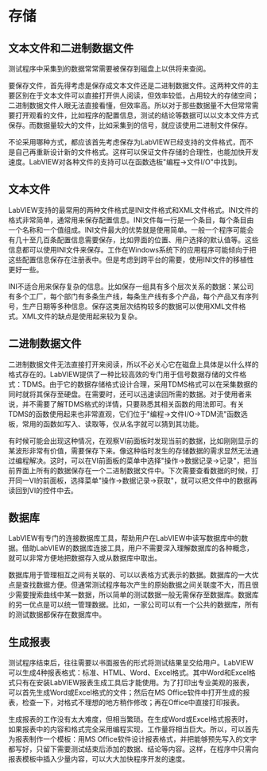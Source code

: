 # 存储 

## 文本文件和二进制数据文件

测试程序中采集到的数据常常需要被保存到磁盘上以供将来查阅。

要保存文件，首先得考虑是保存成文本文件还是二进制数据文件。这两种文件的主要区别在于文本文件可以直接打开供人阅读，但效率较低，占用较大的存储空间；二进制数据文件人眼无法直接看懂，但效率高。所以对于那些数据量不大但常常需要打开观看的文件，比如程序的配置信息，测试的结论等数据可以以文本文件方式保存。而数据量较大的文件，比如采集到的信号，就应该使用二进制文件保存。

不论采用哪种方式，都应该首先考虑保存为LabVIEW已经支持的文件格式，而不是自己再重新设计新的文件格式。这样可以保证文件存储的合理性，也能加快开发速度。LabVIEW对各种文件的支持可以在函数选板"编程-\>文件I/O"中找到。

## 文本文件

LabVIEW支持的最常用的两种文件格式是INI文件格式和XML文件格式。INI文件的格式非常简单，通常用来保存配置信息。INI文件每一行是一个条目，每个条目由一个名称和一个值组成。INI文件最大的优势就是使用简单。一般一个程序可能会有几十至几百条配置信息需要保存，比如界面的位置、用户选择的默认值等。这些信息都可以使用INI文件来保存。工作在Windows系统下的应用程序可能倾向于把这些配置信息保存在注册表中。但是考虑到跨平台的需要，使用INI文件的移植性更好一些。

INI不适合用来保存复杂的信息。比如保存一组具有多个层次关系的数据：某公司有多个工厂，每个部门有多条生产线，每条生产线有多个产品，每个产品又有序列号，生产日期等多种信息。保存这类层次结构较多的数据可以使用XML文件格式。XML文件的缺点是使用起来较为复杂。

## 二进制数据文件

二进制数据文件无法直接打开来阅读，所以不必关心它在磁盘上具体是以什么样的格式存在的。LabVIEW提供了一种比较高效的专门用于信号数据存储的文件格式：TDMS。由于它的数据存储格式设计合理，采用TDMS格式可以在采集数据的同时就将其保存至硬盘。在需要时，还可以迅速读回所需的数据。对于使用者来说，并不需要了解TDMS格式的详情，只要熟悉其相关函数的用法即可。有关TDMS的函数使用起来也非常直观，它们位于"编程-\>文件I/O-\>TDM流"函数选板，常用的函数如写入、读取等，仅从名字就可以猜到其功能。

有时候可能会出现这种情况，在观察VI前面板时发现当前的数据，比如刚刚显示的某波形非常有价值，需要保存下来。像这种临时发生的存储数据的需求显然无法通过编程解决。这时，可以在VI前面板的菜单中选择"操作-\>数据记录-\>记录"，把当前界面上所有的数据保存在一个二进制数据文件中。下次需要查看数据的时候，打开同一VI的前面板，选择菜单"操作-\>数据记录-\>获取"，就可以把文件中的数据再读回到VI的控件中去。

## 数据库

LabVIEW有专门的连接数据库工具，帮助用户在LabVIEW中读写数据库中的数据。借助LabVIEW的数据库连接工具，用户不需要深入理解数据库的各种概念，就可以非常方便地把数据存入或从数据库中取出。

数据库用于管理相互之间有关联的、可以以表格方式表示的数据。数据库的一大优点是查找数据方便。但通常测试程序每次产生的原始数据之间关联度不大，而且很少需要搜索曲线中某一数据，所以简单的测试数据一般无需保存至数据库。数据库的另一优点是可以统一管理数据。比如，一家公司可以有一个公共的数据库，所有的测试数据都保存在数据库中。

## 生成报表

测试程序结束后，往往需要以书面报告的形式将测试结果呈交给用户。LabVIEW可以生成4种报表格式：标准、HTML、Word、Excel格式。其中Word和Excel格式只有在安装LabVIEW报表生成工具后才能使用。为了打印出专业美观的报表，可以首先生成Word或Excel格式的文件；然后在MS
Office软件中打开生成的报表，检查一下，对格式不理想的地方稍作修改；再在Office中直接打印报表。

生成报表的工作没有太大难度，但相当繁琐。在生成Word或Excel格式报表时，如果报表中的内容和格式完全采用编程实现，工作量将相当巨大。所以，可以首先为报表制作一个模板：用MS
Office软件设计报表格式，并把能够预先写入的文字都写好，只留下需要测试结束后添加的数据、结论等内容。这样，在程序中只需向报表模板中插入少量内容，可以大大加快程序开发的速度。